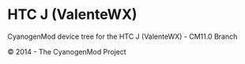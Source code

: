 HTC J (ValenteWX)
=================

CyanogenMod device tree for the HTC J (ValenteWX) - CM11.0 Branch

© 2014 - The CyanogenMod Project
